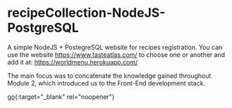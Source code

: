 # recipeCollection-NodeJS-PostgreSQL

A simple NodeJS + PostegreSQL website for recipes registration. You can use the website https://www.tasteatlas.com/ to choose one or another and add it at: https://worldmenu.herokuapp.com/

The main focus was to concatenate the knowledge gained throughout Module 2, which introduced us to the Front-End development stack.

[go](http://stackoverflow.com){:target="_blank" rel="noopener"}
